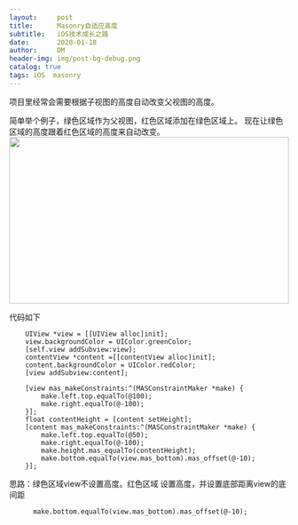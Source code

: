 ```yaml
---
layout:     post
title:      Masonry自适应高度
subtitle:   iOS技术成长之路
date:       2020-01-18
author:     DM
header-img: img/post-bg-debug.png
catalog: true
tags: iOS  masonry 
---
```


项目里经常会需要根据子视图的高度自动改变父视图的高度。

简单举个例子，绿色区域作为父视图，红色区域添加在绿色区域上。
现在让绿色区域的高度跟着红色区域的高度来自动改变。
<img src='http://q3gnsl2e8.bkt.clouddn.com/picGO/wework.png' width='100%' height='300'></img>

代码如下

```
	UIView *view = [[UIView alloc]init];
    view.backgroundColor = UIColor.greenColor;
    [self.view addSubview:view];
    contentView *content =[[contentView alloc]init];
    content.backgroundColor = UIColor.redColor;
    [view addSubview:content];
    
    [view mas_makeConstraints:^(MASConstraintMaker *make) {
        make.left.top.equalTo(@100);
        make.right.equalTo(@-100);
    }];
    float contentHeight = [content setHeight];
    [content mas_makeConstraints:^(MASConstraintMaker *make) {
        make.left.top.equalTo(@50);
        make.right.equalTo(@-100);
        make.height.mas_equalTo(contentHeight);
        make.bottom.equalTo(view.mas_bottom).mas_offset(@-10);
    }];
```

思路：绿色区域view不设置高度。红色区域 设置高度，并设置底部距离view的底间距
```    
	  make.bottom.equalTo(view.mas_bottom).mas_offset(@-10);
```

